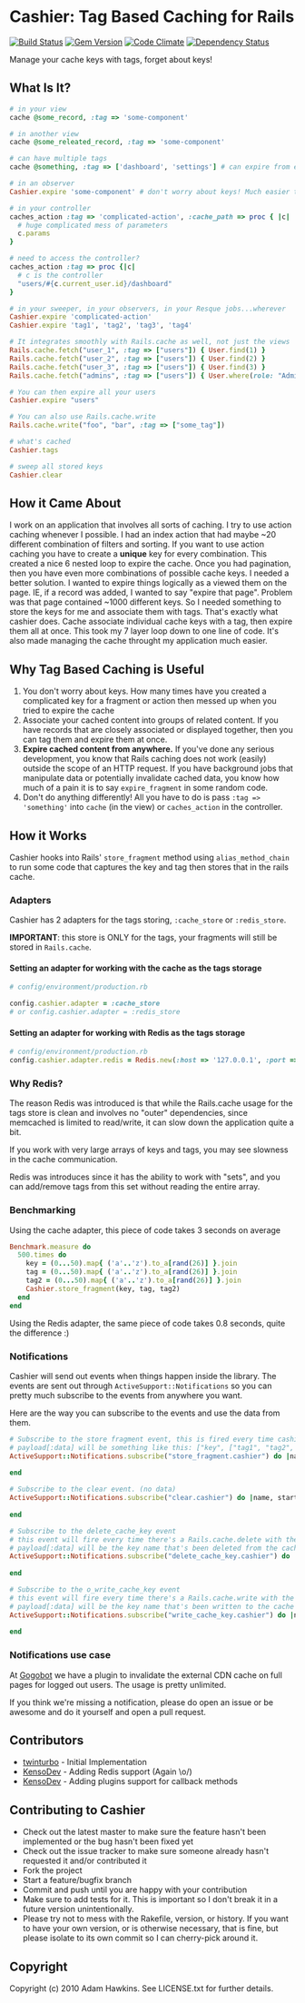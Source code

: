 # Cashier: Tag Based Caching for Rails

[![Build Status](https://secure.travis-ci.org/twinturbo/cashier.png?branch=master)][travis]
[![Gem Version](https://badge.fury.io/rb/cashier.png)][gem]
[![Code Climate](https://codeclimate.com/github/twinturbo/cashier.png)][codeclimate]
[![Dependency Status](https://gemnasium.com/twinturbo/cashier.png?travis)][gemnasium]

[gem]: https://rubygems.org/gems/cashier
[travis]: http://travis-ci.org/twinturbo/cashier
[gemnasium]: https://gemnasium.com/twinturbo/cashier
[codeclimate]: https://codeclimate.com/github/twinturbo/cashier

Manage your cache keys with tags, forget about keys!

## What Is It?

```ruby
# in your view
cache @some_record, :tag => 'some-component'

# in another view
cache @some_releated_record, :tag => 'some-component'

# can have multiple tags
cache @something, :tag => ['dashboard', 'settings'] # can expire from either tag

# in an observer
Cashier.expire 'some-component' # don't worry about keys! Much easier to sweep with confidence

# in your controller
caches_action :tag => 'complicated-action', :cache_path => proc { |c| 
  # huge complicated mess of parameters
  c.params
}

# need to access the controller?
caches_action :tag => proc {|c|
  # c is the controller
  "users/#{c.current_user.id}/dashboard"      
}

# in your sweeper, in your observers, in your Resque jobs...wherever
Cashier.expire 'complicated-action'
Cashier.expire 'tag1', 'tag2', 'tag3', 'tag4'

# It integrates smoothly with Rails.cache as well, not just the views
Rails.cache.fetch("user_1", :tag => ["users"]) { User.find(1) }
Rails.cache.fetch("user_2", :tag => ["users"]) { User.find(2) }
Rails.cache.fetch("user_3", :tag => ["users"]) { User.find(3) }
Rails.cache.fetch("admins", :tag => ["users"]) { User.where(role: "Admin").all }

# You can then expire all your users 
Cashier.expire "users"

# You can also use Rails.cache.write
Rails.cache.write("foo", "bar", :tag => ["some_tag"])

# what's cached
Cashier.tags

# sweep all stored keys
Cashier.clear
```

## How it Came About

I work on an application that involves all sorts of caching. I try to use action caching whenever I possible.
I had an index action that had maybe ~20 different combination of filters and sorting. If you want to use
action caching you have to create a **unique** key for every combination. This created a nice 6 nested loop
to expire the cache. Once you had pagination, then you have even more combinations of possible cache keys.
I needed a better solution. I wanted to expire things logically as a viewed them on the page. IE, if 
a record was added, I wanted to say "expire that page". Problem was that page contained ~1000 different keys.
So I needed something to store the keys for me and associate them with tags. That's exactly what cashier does.
Cache associate individual cache keys with a tag, then expire them all at once. This took my 7 layer loop
down to one line of code. It's also made managing the cache throught my application much easier.

## Why Tag Based Caching is Useful

1. You don't worry about keys. How many times have you created a complicated key for a fragment or action
then messed up when you tried to expire the cache
2. Associate your cached content into groups of related content. If you have records that are closely associated
or displayed together, then you can tag them and expire them at once.
3. **Expire cached content from anywhere.** If you've done any serious development, you know that Rails caching
does not work (easily) outside the scope of an HTTP request. If you have background jobs that manipulate data
or potentially invalidate cached data, you know how much of a pain it is to say `expire_fragment` in some random code.
4. Don't do anything differently! All you have to do is pass `:tag => 'something'` into `cache` (in the view) or `caches_action` 
in the controller.

## How it Works

Cashier hooks into Rails' `store_fragment` method using `alias_method_chain` to run some code that captures the key
and tag then stores that in the rails cache. 

### Adapters

Cashier has 2 adapters for the tags storing, `:cache_store` or `:redis_store`.

**IMPORTANT**: this store is ONLY for the tags, your fragments will still be stored in `Rails.cache`.

#### Setting an adapter for working with the cache as the tags storage

```ruby
# config/environment/production.rb

config.cashier.adapter = :cache_store 
# or config.cashier.adapter = :redis_store
```

#### Setting an adapter for working with Redis as the tags storage


```ruby
# config/environment/production.rb
config.cashier.adapter.redis = Redis.new(:host => '127.0.0.1', :port => '3697') # or Resque.redis or any existing redis connection
```

### Why Redis?

The reason Redis was introduced is that while the Rails.cache usage 
for the tags store is clean and involves no "outer" dependencies, 
since memcached is limited to read/write, it can slow down the application quite a bit.

If you work with very large arrays of keys and tags, you may see slowness in the cache communication.

Redis was introduces since it has the ability to work with "sets", and 
you can add/remove tags from this set without reading the entire array.


### Benchmarking

Using the cache adapter, this piece of code takes 3 seconds on average

```ruby
Benchmark.measure do
  500.times do
    key = (0...50).map{ ('a'..'z').to_a[rand(26)] }.join
    tag = (0...50).map{ ('a'..'z').to_a[rand(26)] }.join
    tag2 = (0...50).map{ ('a'..'z').to_a[rand(26)] }.join
    Cashier.store_fragment(key, tag, tag2)
  end
end
```
Using the Redis adapter, the same piece of code takes 0.8 seconds, quite the difference :)


### Notifications

Cashier will send out events when things happen inside the library.
The events are sent out through `ActiveSupport::Notifications` so you can pretty much subscribe to the events from anywhere you want.

Here are the way you can subscribe to the events and use the data from them.

```ruby
# Subscribe to the store fragment event, this is fired every time cashier will call the "store_fragment" method
# payload[:data] will be something like this: ["key", ["tag1", "tag2", "tag3"]]
ActiveSupport::Notifications.subscribe("store_fragment.cashier") do |name, start, finish, id, payload|
		
end

# Subscribe to the clear event. (no data)
ActiveSupport::Notifications.subscribe("clear.cashier") do |name, start, finish, id, payload|
		
end	

# Subscribe to the delete_cache_key event
# this event will fire every time there's a Rails.cache.delete with the key
# payload[:data] will be the key name that's been deleted from the cache
ActiveSupport::Notifications.subscribe("delete_cache_key.cashier") do |name, start, finish, id, payload|
		
end	

# Subscribe to the o_write_cache_key event
# this event will fire every time there's a Rails.cache.write with the key
# payload[:data] will be the key name that's been written to the cache
ActiveSupport::Notifications.subscribe("write_cache_key.cashier") do |name, start, finish, id, payload|
		
end		
```

### Notifications use case
At [Gogobot](http://www.gogobot.com) we have a plugin to invalidate the external CDN cache on full pages for logged out users.
The usage is pretty unlimited.

If you think we're missing a notification, please do open an issue or be awesome and do it yourself and open a pull request.

## Contributors

* [twinturbo](http://twitter.com/adman65) - Initial Implementation
* [KensoDev](http://twitter.com/kensodev) - Adding Redis support (Again \o/)
* [KensoDev](http://twitter.com/kensodev) - Adding plugins support for callback methods

## Contributing to Cashier
 
* Check out the latest master to make sure the feature hasn't been implemented or the bug hasn't been fixed yet
* Check out the issue tracker to make sure someone already hasn't requested it and/or contributed it
* Fork the project
* Start a feature/bugfix branch
* Commit and push until you are happy with your contribution
* Make sure to add tests for it. This is important so I don't break it in a future version unintentionally.
* Please try not to mess with the Rakefile, version, or history. If you want to have your own version, or is otherwise necessary, that is fine, but please isolate to its own commit so I can cherry-pick around it.

## Copyright

Copyright (c) 2010 Adam Hawkins. See LICENSE.txt for
further details.
